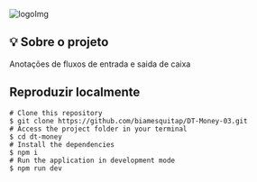 
![logoImg](https://github.com/biamesquitap/DT-Money-03/assets/94808375/660a406c-82ff-47c2-b925-c46c0c06825d)


<h2>💡 Sobre o projeto </h2>
<p>
  Anotações de fluxos de entrada e saida de caixa
</p>

<h2>Reproduzir localmente</h2>

```
# Clone this repository
$ git clone https://github.com/biamesquitap/DT-Money-03.git
# Access the project folder in your terminal
$ cd dt-money
# Install the dependencies
$ npm i
# Run the application in development mode
$ npm run dev
